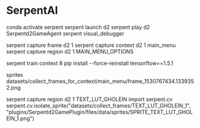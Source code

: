 # SerpentAI

conda activate serpent
serpent launch d2
serpent play d2 Serpentd2GameAgent
serpent visual_debugger


serpent capture frame d2 1
serpent capture context d2 1 main_menu
serpent capture region d2 1 MAIN_MENU_OPTIONS

serpent train context 8
pip install --force-reinstall tensorflow==1.5.1

spritex datasets/collect_frames_for_context/main_menu/frame_1530767434.1339352.png

serpent capture region d2 1 TEXT_LUT_GHOLEIN
import serpent.cv
serpent.cv.isolate_sprite("datasets/collect_frames/TEXT_LUT_GHOLEIN_1", "plugins/Serpentd2GamePlugin/files/data/sprites/SPRITE_TEXT_LUT_GHOLEIN_1.png")
